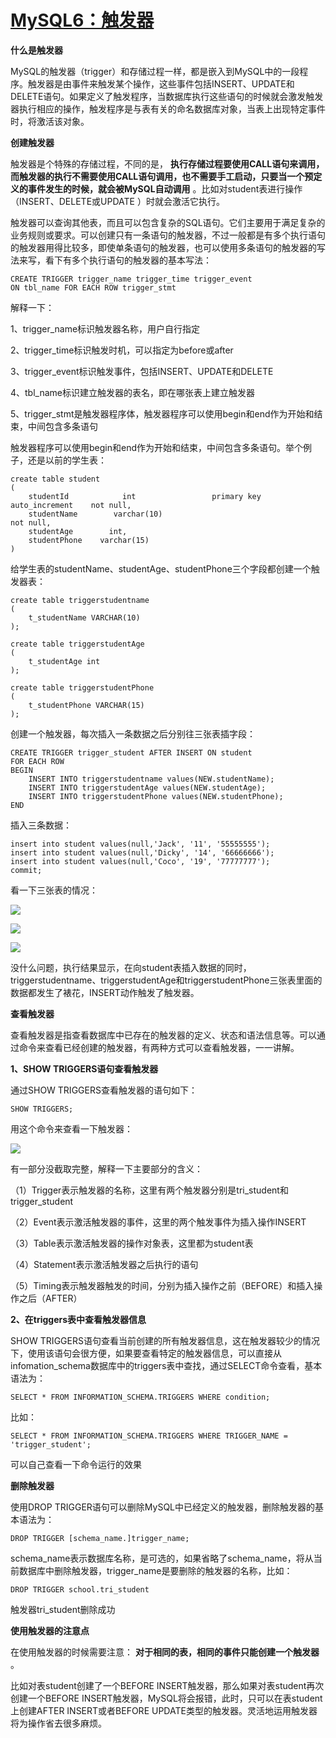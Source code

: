 # [MySQL6：触发器][0]

**什么是触发器**

MySQL的触发器（trigger）和存储过程一样，都是嵌入到MySQL中的一段程序。触发器是由事件来触发某个操作，这些事件包括INSERT、UPDATE和DELETE语句。如果定义了触发程序，当数据库执行这些语句的时候就会激发触发器执行相应的操作，触发程序是与表有关的命名数据库对象，当表上出现特定事件时，将激活该对象。

**创建触发器**

触发器是个特殊的存储过程，不同的是， **执行存储过程要使用CALL语句来调用，而触发器的执行不需要使用CALL语句调用，也不需要手工启动，只要当一个预定义的事件发生的时候，就会被MySQL自动调用** 。比如对student表进行操作（INSERT、DELETE或UPDATE ）时就会激活它执行。

触发器可以查询其他表，而且可以包含复杂的SQL语句。它们主要用于满足复杂的业务规则或要求。可以创建只有一条语句的触发器，不过一般都是有多个执行语句的触发器用得比较多，即使单条语句的触发器，也可以使用多条语句的触发器的写法来写，看下有多个执行语句的触发器的基本写法：

    CREATE TRIGGER trigger_name trigger_time trigger_event
    ON tbl_name FOR EACH ROW trigger_stmt

解释一下：

1、trigger_name标识触发器名称，用户自行指定

2、trigger_time标识触发时机，可以指定为before或after

3、trigger_event标识触发事件，包括INSERT、UPDATE和DELETE

4、tbl_name标识建立触发器的表名，即在哪张表上建立触发器

5、trigger_stmt是触发器程序体，触发器程序可以使用begin和end作为开始和结束，中间包含多条语句

触发器程序可以使用begin和end作为开始和结束，中间包含多条语句。举个例子，还是以前的学生表：

 

    create table student
    (
        studentId            int                 primary key    auto_increment    not null,
        studentName        varchar(10)                                                            not null,
        studentAge        int,
        studentPhone    varchar(15)
    )

给学生表的studentName、studentAge、studentPhone三个字段都创建一个触发器表：

 

    create table triggerstudentname
    (
        t_studentName VARCHAR(10)
    );
    
    create table triggerstudentAge
    (
        t_studentAge int
    );
    
    create table triggerstudentPhone
    (
        t_studentPhone VARCHAR(15)
    );

创建一个触发器，每次插入一条数据之后分别往三张表插字段：

 

    CREATE TRIGGER trigger_student AFTER INSERT ON student
    FOR EACH ROW 
    BEGIN
        INSERT INTO triggerstudentname values(NEW.studentName);
        INSERT INTO triggerstudentAge values(NEW.studentAge);
        INSERT INTO triggerstudentPhone values(NEW.studentPhone);
    END

插入三条数据：

    insert into student values(null,'Jack', '11', '55555555');
    insert into student values(null,'Dicky', '14', '66666666');
    insert into student values(null,'Coco', '19', '77777777');
    commit;

看一下三张表的情况：

![][1]

![][2]

![][3]

没什么问题，执行结果显示，在向student表插入数据的同时，triggerstudentname、triggerstudentAge和triggerstudentPhone三张表里面的数据都发生了裱花，INSERT动作触发了触发器。

**查看触发器**

查看触发器是指查看数据库中已存在的触发器的定义、状态和语法信息等。可以通过命令来查看已经创建的触发器，有两种方式可以查看触发器，一一讲解。

**1、SHOW TRIGGERS语句查看触发器**

通过SHOW TRIGGERS查看触发器的语句如下：

    SHOW TRIGGERS;

用这个命令来查看一下触发器：

![][4]

有一部分没截取完整，解释一下主要部分的含义：

（1）Trigger表示触发器的名称，这里有两个触发器分别是tri_student和trigger_student

（2）Event表示激活触发器的事件，这里的两个触发事件为插入操作INSERT

（3）Table表示激活触发器的操作对象表，这里都为student表

（4）Statement表示激活触发器之后执行的语句

（5）Timing表示触发器触发的时间，分别为插入操作之前（BEFORE）和插入操作之后（AFTER）

**2、在triggers表中查看触发器信息**

SHOW TRIGGERS语句查看当前创建的所有触发器信息，这在触发器较少的情况下，使用该语句会很方便，如果要查看特定的触发器信息，可以直接从infomation_schema数据库中的triggers表中查找，通过SELECT命令查看，基本语法为：

    SELECT * FROM INFORMATION_SCHEMA.TRIGGERS WHERE condition;

比如：

    SELECT * FROM INFORMATION_SCHEMA.TRIGGERS WHERE TRIGGER_NAME = 'trigger_student';

可以自己查看一下命令运行的效果

**删除触发器**

使用DROP TRIGGER语句可以删除MySQL中已经定义的触发器，删除触发器的基本语法为：

    DROP TRIGGER [schema_name.]trigger_name;

schema_name表示数据库名称，是可选的，如果省略了schema_name，将从当前数据库中删除触发器，trigger_name是要删除的触发器的名称，比如：

    DROP TRIGGER school.tri_student

触发器tri_student删除成功

**使用触发器的注意点**

在使用触发器的时候需要注意： **对于相同的表，相同的事件只能创建一个触发器** 。

比如对表student创建了一个BEFORE INSERT触发器，那么如果对表student再次创建一个BEFORE INSERT触发器，MySQL将会报错，此时，只可以在表student上创建AFTER INSERT或者BEFORE UPDATE类型的触发器。灵活地运用触发器将为操作省去很多麻烦。

[0]: http://www.cnblogs.com/xrq730/p/4940579.html
[1]: ./img/801753-20151106194024180-1726234051.png
[2]: ./img/801753-20151106194031055-1212506838.png
[3]: ./img/801753-20151106194040211-1909966571.png
[4]: ./img/801753-20151106194600008-479514646.png